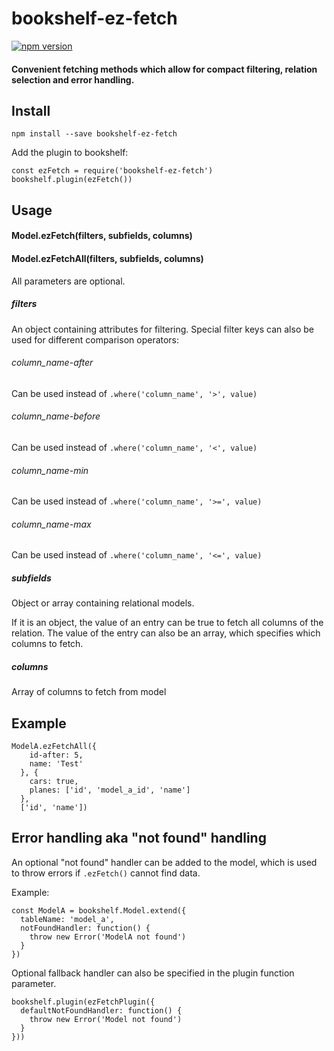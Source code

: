 # bookshelf-ez-fetch
[![npm version](https://badge.fury.io/js/bookshelf-ez-fetch.svg)](https://badge.fury.io/js/bookshelf-ez-fetch)
#### Convenient fetching methods which allow for compact filtering, relation selection and error handling.

## Install
```
npm install --save bookshelf-ez-fetch
```

Add the plugin to bookshelf:

```
const ezFetch = require('bookshelf-ez-fetch')
bookshelf.plugin(ezFetch())
```

## Usage

#### Model.ezFetch(filters, subfields, columns)

#### Model.ezFetchAll(filters, subfields, columns)

All parameters are optional.

##### filters

An object containing attributes for filtering.
Special filter keys can also be used for different comparison operators:

###### column_name-after

Can be used instead of `.where('column_name', '>', value)`

###### column_name-before

Can be used instead of `.where('column_name', '<', value)`

###### column_name-min

Can be used instead of `.where('column_name', '>=', value)`

###### column_name-max

Can be used instead of `.where('column_name', '<=', value)`

##### subfields

Object or array containing relational models.

If it is an object, the value of an entry can be true to fetch all columns of the relation.
The value of the entry can also be an array, which specifies which columns to fetch.

##### columns

Array of columns to fetch from model

## Example

```
ModelA.ezFetchAll({
    id-after: 5,
    name: 'Test'
  }, {
    cars: true,
    planes: ['id', 'model_a_id', 'name']
  },
  ['id', 'name'])
```

## Error handling aka "not found" handling

An optional "not found" handler can be added to the model, which is used to throw errors if  `.ezFetch()` cannot find data.

Example:

```
const ModelA = bookshelf.Model.extend({
  tableName: 'model_a',
  notFoundHandler: function() {
    throw new Error('ModelA not found')
  }
})
```

Optional fallback handler can also be specified in the plugin function parameter.

```
bookshelf.plugin(ezFetchPlugin({
  defaultNotFoundHandler: function() {
    throw new Error('Model not found')
  }
}))
```
